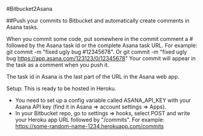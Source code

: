 #Bitbucket2Asana

##Push your commits to Bitbucket and automatically create comments in Asana tasks.

When you commit some code, put somewhere in the commit comment a # followed by the Asana task id or the complete Asana task URL. For example: git commit -m "fixed ugly bug #12345678". Or git commit -m "fixed ugly bug https://app.asana.com/123123/0/12345678" Your commit will appear in the task as a comment when you push it.

The task id in Asana is the last part of the URL in the Asana web app.

Setup:
This is ready to be hosted in Heroku. 
- You need to set up a config variable called ASANA_API_KEY with your Asana API key (find it in Asana => account settings => Apps).
- In your Bitbucket repo, go to settings => hooks, select POST and write your Heroku app URL followed by "/commits". For example: https://some-random-name-1234.herokuapp.com/commits

